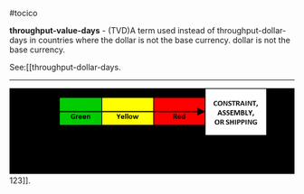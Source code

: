 #tocico

<b>throughput-value-days</b> - (TVD)A term used instead of throughput-dollar-days in countries where the dollar is not the base currency. dollar is not the base currency. 



See:[[throughput-dollar-days.   <hr/>  <img src="./tocico_dictionary_2nd_editio-123_1.png"/> 123]].
